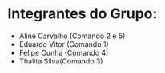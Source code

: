 # Integrantes do Grupo:
-  Aline Carvalho (Comando 2 e 5)
- Eduardo Vitor (Comando 1)
- Felipe Cunha (Comando 4)
- Thalita Silva(Comando 3)